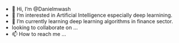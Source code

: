 - 👋 Hi, I’m @Danielmwash
- 👀 I’m interested in Artificial Intelligence especially deep learnining.
- 🌱 I’m currently learning  deep learning algorithms in finance sector.
-  looking to collaborate on ...
- 📫 How to reach me ...

<!---
Danielmwash/Danielmwash is a ✨ special ✨ repository because its `README.md` (this file) appears on your GitHub profile.
You can click the Preview link to take a look at your changes.
--->
